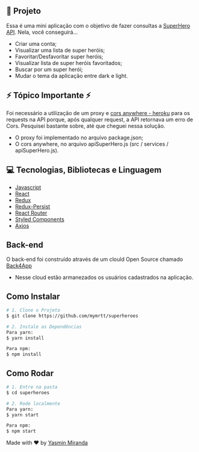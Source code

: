 ## 🚀 Projeto

Essa é uma mini aplicação com o objetivo de fazer consultas a [SuperHero API](https://superheroapi.com/). Nela, você conseguirá...
- Criar uma conta;
- Visualizar uma lista de super heróis;
- Favoritar/Desfavoritar super heróis;
- Visualizar lista de super heróis favoritados;
- Buscar por um super herói;
- Mudar o tema da aplicação entre dark e light.

## ⚡ Tópico Importante ⚡
Foi necessário a utilização de um proxy e [cors anywhere - heroku](https://cors-anywhere.herokuapp.com) para os requests na API porque, após qualquer request, a API retornava um erro de Cors. Pesquisei bastante sobre, até que cheguei nessa solução.

- O proxy foi implementado no arquivo package.json;
- O cors anywhere, no arquivo apiSuperHero.js (src / services / apiSuperHero.js).

## 💻 Tecnologias, Bibliotecas e Linguagem
- [Javascript](https://developer.mozilla.org/pt-BR/docs/Web/JavaScript)
- [React](https://reactjs.org)
- [Redux](https://redux.js.org/)
- [Redux-Persist](https://github.com/rt2zz/redux-persist)
- [React Router](https://reactrouter.com/web/guides/quick-start)
- [Styled Components](https://styled-components.com/)
- [Axios](https://github.com/axios/axios)

## Back-end
O back-end foi construído através de um clould Open Source chamado [Back4App](https://www.back4app.com/)
- Nesse cloud estão armanezados os usuários cadastrados na aplicação. 

## Como Instalar
```bash
# 1. Clone o Projeto
$ git clone https://github.com/mymrtt/superheroes

# 2. Instale as Dependências
Para yarn:
$ yarn install

Para npm:
$ npm install

```
## Como Rodar
```bash
# 1. Entre na pasta
$ cd superheroes

# 2. Rode localmente
Para yarn:
$ yarn start

Para npm:
$ npm start
```


Made with ♥ by [Yasmin Miranda](https://www.linkedin.com/in/yasmin-miranda/)
